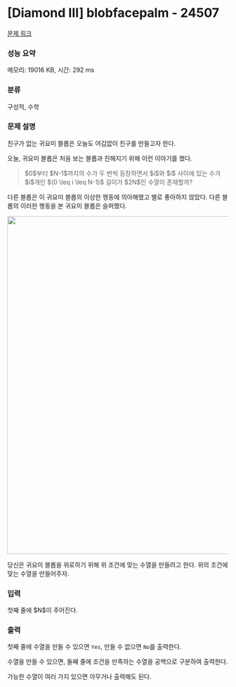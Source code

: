 # [Diamond III] blobfacepalm - 24507 

[문제 링크](https://www.acmicpc.net/problem/24507) 

### 성능 요약

메모리: 19016 KB, 시간: 292 ms

### 분류

구성적, 수학

### 문제 설명

<p>친구가 없는 귀요미 블롭은 오늘도 어김없이 친구를 만들고자 한다.</p>

<p>오늘, 귀요미 블롭은 처음 보는 블롭과 친해지기 위해 이런 이야기를 했다.</p>

<blockquote>
<p>$0$부터 $N-1$까지의 수가 두 번씩 등장하면서  $i$와 $i$ 사이에 있는 수가 $i$개인 $(0 \leq i \leq N-1)$ 길이가 $2N$인 수열이 존재할까?</p>
</blockquote>

<p>다른 블롭은 이 귀요미 블롭의 이상한 행동에 의아해했고 별로 좋아하지 않았다. 다른 블롭의 이러한 행동을 본 귀요미 블롭은 슬퍼했다.</p>

<p style="text-align: center;"><img alt="" src="" style="width: 768px;"><br>
 </p>

<p>당신은 귀요미 블롭을 위로하기 위해 위 조건에 맞는 수열을 만들려고 한다. 위의 조건에 맞는 수열을 만들어주자.</p>

### 입력 

 <p>첫째 줄에 $N$이 주어진다.</p>

### 출력 

 <p>첫째 줄에 수열을 만들 수 있으면 <code>Yes</code>, 만들 수 없으면 <code>No</code>를 출력한다.</p>

<p>수열을 만들 수 있으면, 둘째 줄에 조건을 만족하는 수열을 공백으로 구분하여 출력한다.</p>

<p>가능한 수열이 여러 가지 있으면 아무거나 출력해도 된다.</p>

